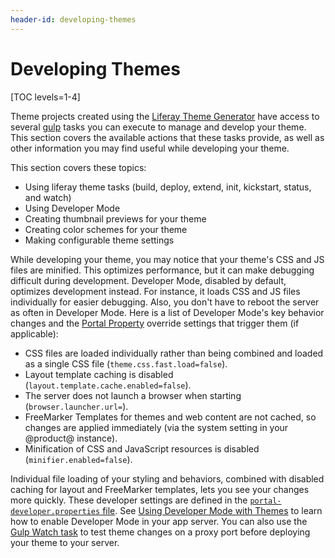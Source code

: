 ```yaml
---
header-id: developing-themes
---
```


# Developing Themes

[TOC levels=1-4]

Theme projects created using the 
[Liferay Theme Generator](/docs/7-2/frameworks/-/knowledge_base/f/creating-themes-with-the-liferay-theme-generator) 
have access to several 
[gulp](https://www.npmjs.com/package/gulp) 
tasks you can execute to manage and develop your theme. This section covers the 
available actions that these tasks provide, as well as other information you may 
find useful while developing your theme. 

This section covers these topics:

- Using liferay theme tasks (build, deploy, extend, init, kickstart, status, and watch)
- Using Developer Mode
- Creating thumbnail previews for your theme
- Creating color schemes for your theme
- Making configurable theme settings

While developing your theme, you may notice that your theme's CSS and JS files 
are minified. This optimizes performance, but it can make debugging difficult 
during development. Developer Mode, disabled by default, optimizes development 
instead. For instance, it loads CSS and JS files individually for easier 
debugging. Also, you don't have to reboot the server as often in Developer Mode. 
Here is a list of Developer Mode's key behavior changes and the 
[Portal Property](https://docs.liferay.com/portal/7.2-latest/propertiesdoc/portal.properties.html)
override settings that trigger them (if applicable):

- CSS files are loaded individually rather than being combined and loaded as a
  single CSS file (`theme.css.fast.load=false`).
- Layout template caching is disabled (`layout.template.cache.enabled=false`).
- The server does not launch a browser when starting (`browser.launcher.url=`).
- FreeMarker Templates for themes and web content are not cached, so changes
  are applied immediately (via the system setting in your @product@ instance).
- Minification of CSS and JavaScript resources is disabled
  (`minifier.enabled=false`).

Individual file loading of your styling and behaviors, combined with disabled
caching for layout and FreeMarker templates, lets you see your changes more 
quickly. These developer settings are defined in the 
[`portal-developer.properties` file](https://github.com/liferay/liferay-portal/blob/7.2.x/portal-impl/src/portal-developer.properties). 
See 
[Using Developer Mode with Themes](/docs/7-2/frameworks/-/knowledge_base/f/using-developer-mode-with-themes) 
to learn how to enable Developer Mode in your app server. You can also use the 
[Gulp Watch task](/docs/7-2/frameworks/-/knowledge_base/f/automatically-deploying-theme-changes) 
to test theme changes on a proxy port before deploying your theme to your 
server. 
